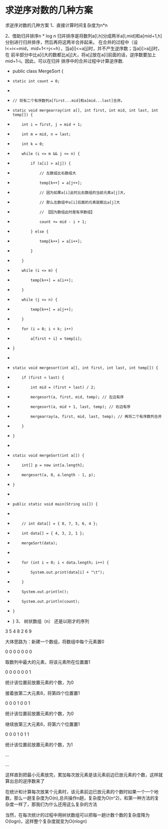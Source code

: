 # 求逆序对数的几种方案


求逆序对数的几种方案
1、直接计算时间复杂度为n*n

2、借助归并排序n * log n
归并排序是将数列a[l,h]分成两半a[l,mid]和a[mid+1,h]分别进行归并排序，然后再将这两半合并起来。
在合并的过程中（设l<=i<=mid，mid+1<=j<=h），当a[i]<=a[j]时，并不产生逆序数；当a[i]>a[j]时，在
前半部分中比a[i]大的数都比a[j]大，将a[j]放在a[i]前面的话，逆序数要加上mid+1-i。因此，可以在归并
排序中的合并过程中计算逆序数.

- public class MergeSort {
-     static int count = 0;
-
-     // 将有二个有序数列a[first...mid]和a[mid...last]合并。
-     static void mergearray(int a[], int first, int mid, int last, int temp[]) {
-         int i = first, j = mid + 1;
-         int m = mid, n = last;
-         int k = 0;
-         while (i <= m && j <= n) {
-             if (a[i] > a[j]) {
-                 // 左数组比右数组大
-                 temp[k++] = a[j++];
-                 // 因为如果a[i]此时比右数组的当前元素a[j]大，
-                 // 那么左数组中a[i]后面的元素就都比a[j]大
-                 // 【因为数组此时是有序数组】
-                 count += mid - i + 1;
-             } else {
-                 temp[k++] = a[i++];
-             }
-         }
-         while (i <= m) {
-             temp[k++] = a[i++];
-         }
-         while (j <= n) {
-             temp[k++] = a[j++];
-         }
-         for (i = 0; i < k; i++)
-             a[first + i] = temp[i];
-     }
-
-     static void mergesort(int a[], int first, int last, int temp[]) {
-         if (first < last) {
-             int mid = (first + last) / 2;
-             mergesort(a, first, mid, temp); // 左边有序
-             mergesort(a, mid + 1, last, temp); // 右边有序
-             mergearray(a, first, mid, last, temp); // 再将二个有序数列合并
-         }
-     }
-
-     static void mergeSort(int a[]) {
-         int[] p = new int[a.length];
-         mergesort(a, 0, a.length - 1, p);
-     }
-
-     public static void main(String ss[]) {
-
-         // int data[] = { 8, 7, 5, 6, 4 };
-         int data[] = { 4, 3, 2, 1 };
-         mergeSort(data);
-
-         for (int i = 0; i < data.length; i++) {
-             System.out.print(data[i] + "\t");
-         }
-         System.out.println();
-         System.out.println(count);
-     }
- }
3、 树状数组（n）
还是以刚才的序列

3  5  4  8  2  6  9

大体思路为：新建一个数组，将数组中每个元素置0

0  0  0  0  0  0  0

取数列中最大的元素，将该元素所在位置置1

0  0  0  0  0  0  1

统计该位置前放置元素的个数，为0

接着放第二大元素8，将第四个位置置1

0  0  0  1  0  0  1

统计该位置前放置元素的个数，为0

继续放第三大元素6，将第六个位置置1

0  0  0  1  0  1  1

统计该位置前放置元素的个数，为1

…

…

这样直到把最小元素放完，累加每次放元素是该元素前边已放元素的个数，这样就算出总的逆序数来了

在统计和计算每次放某个元素时，该元素前边已放元素的个数时如果一个一个地数，那么一趟复杂度为O(n),总共操作n趟，复杂度为O(n^2)，和第一种方法的复杂度一样了，那我们为什么还用这么复杂的方法

当然，在每次统计的过程中用树状数组可以把每一趟计数个数的复杂度降为O(logn)，这样整个复杂度就变为O(nlogn)




